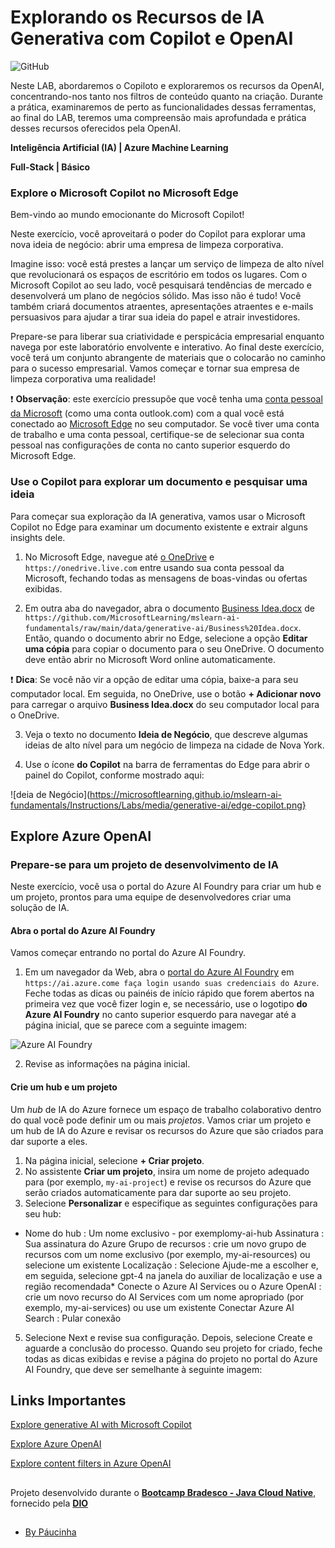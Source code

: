 # Explorando os Recursos de IA Generativa com Copilot e OpenAI

![GitHub](https://img.shields.io/github/license/Paucinha/api-ecommerce-dio?style=flat-square)

Neste LAB, abordaremos o Copiloto e exploraremos os recursos da OpenAI, concentrando-nos tanto nos filtros de conteúdo quanto na criação. Durante a prática, examinaremos de perto as funcionalidades dessas ferramentas, ao final do LAB, teremos uma compreensão mais aprofundada e prática desses recursos oferecidos pela OpenAI.

**Inteligência Artificial (IA) | Azure Machine Learning**

**Full-Stack | Básico**

### Explore o Microsoft Copilot no Microsoft Edge

Bem-vindo ao mundo emocionante do Microsoft Copilot!

Neste exercício, você aproveitará o poder do Copilot para explorar uma nova ideia de negócio: abrir uma empresa de limpeza corporativa.

Imagine isso: você está prestes a lançar um serviço de limpeza de alto nível que revolucionará os espaços de escritório em todos os lugares. Com o Microsoft Copilot ao seu lado, você pesquisará tendências de mercado e desenvolverá um plano de negócios sólido. Mas isso não é tudo! Você também criará documentos atraentes, apresentações atraentes e e-mails persuasivos para ajudar a tirar sua ideia do papel e atrair investidores.

Prepare-se para liberar sua criatividade e perspicácia empresarial enquanto navega por este laboratório envolvente e interativo. Ao final deste exercício, você terá um conjunto abrangente de materiais que o colocarão no caminho para o sucesso empresarial. Vamos começar e tornar sua empresa de limpeza corporativa uma realidade!

 :exclamation: **Observação**: este exercício pressupõe que você tenha uma [conta pessoal da Microsoft](https://signup.live.com/) (como uma conta outlook.com) com a qual você está conectado ao [Microsoft Edge](https://www.microsoft.com/edge/download) no seu computador. Se você tiver uma conta de trabalho e uma conta pessoal, certifique-se de selecionar sua conta pessoal nas configurações de conta no canto superior esquerdo do Microsoft Edge.

### Use o Copilot para explorar um documento e pesquisar uma ideia

Para começar sua exploração da IA ​​generativa, vamos usar o Microsoft Copilot no Edge para examinar um documento existente e extrair alguns insights dele.

1. No Microsoft Edge, navegue até [o OneDrive](https://onedrive.live.com) e `https://onedrive.live.com` entre usando sua conta pessoal da Microsoft, fechando todas as mensagens de boas-vindas ou ofertas exibidas.

2. Em outra aba do navegador, abra o documento [Business Idea.docx](https://github.com/MicrosoftLearning/mslearn-ai-fundamentals/raw/main/data/generative-ai/Business%20Idea.docx) de `https://github.com/MicrosoftLearning/mslearn-ai-fundamentals/raw/main/data/generative-ai/Business%20Idea.docx`. Então, quando o documento abrir no Edge, selecione a opção **Editar uma cópia** para copiar o documento para o seu OneDrive. O documento deve então abrir no Microsoft Word online automaticamente.

:exclamation: **Dica**: Se você não vir a opção de editar uma cópia, baixe-a para seu computador local. Em seguida, no OneDrive, use o botão **+ Adicionar novo** para carregar o arquivo **Business Idea.docx** do seu computador local para o OneDrive.

3. Veja o texto no documento **Ideia de Negócio**, que descreve algumas ideias de alto nível para um negócio de limpeza na cidade de Nova York.

4. Use o ícone **do Copilot** na barra de ferramentas do Edge para abrir o painel do Copilot, conforme mostrado aqui:

![deia de Negócio](https://microsoftlearning.github.io/mslearn-ai-fundamentals/Instructions/Labs/media/generative-ai/edge-copilot.png}

## Explore Azure OpenAI

### Prepare-se para um projeto de desenvolvimento de IA

Neste exercício, você usa o portal do Azure AI Foundry para criar um hub e um projeto, prontos para uma equipe de desenvolvedores criar uma solução de IA.

#### Abra o portal do Azure AI Foundry

Vamos começar entrando no portal do Azure AI Foundry.

1. Em um navegador da Web, abra o [portal do Azure AI Foundry](https://ai.azure.com) em `https://ai.azure.come faça login usando suas credenciais do Azure`. Feche todas as dicas ou painéis de início rápido que forem abertos na primeira vez que você fizer login e, se necessário, use o logotipo **do Azure AI Foundry** no canto superior esquerdo para navegar até a página inicial, que se parece com a seguinte imagem:

![Azure AI Foundry](https://microsoftlearning.github.io/mslearn-ai-studio/Instructions/media/ai-foundry-home.png)

2. Revise as informações na página inicial.

#### Crie um hub e um projeto

Um *hub* de IA do Azure fornece um espaço de trabalho colaborativo dentro do qual você pode definir um ou mais *projetos*. Vamos criar um projeto e um hub de IA do Azure e revisar os recursos do Azure que são criados para dar suporte a eles.

1. Na página inicial, selecione **+ Criar projeto**.
2. No assistente **Criar um projeto**, insira um nome de projeto adequado para (por exemplo, `my-ai-project`) e revise os recursos do Azure que serão criados automaticamente para dar suporte ao seu projeto.
3. Selecione **Personalizar** e especifique as seguintes configurações para seu hub:

* Nome do hub : Um nome exclusivo - por exemplomy-ai-hub
Assinatura : Sua assinatura do Azure
Grupo de recursos : crie um novo grupo de recursos com um nome exclusivo (por exemplo, my-ai-resources) ou selecione um existente
Localização : Selecione Ajude-me a escolher e, em seguida, selecione gpt-4 na janela do auxiliar de localização e use a região recomendada*
Conecte o Azure AI Services ou o Azure OpenAI : crie um novo recurso do AI Services com um nome apropriado (por exemplo, my-ai-services) ou use um existente
Conectar Azure AI Search : Pular conexão




5. Selecione Next e revise sua configuração. Depois, selecione Create e aguarde a conclusão do processo.
Quando seu projeto for criado, feche todas as dicas exibidas e revise a página do projeto no portal do Azure AI Foundry, que deve ser semelhante à seguinte imagem:
















## Links Importantes

[Explore generative AI with Microsoft Copilot](https://microsoftlearning.github.io/mslearn-ai-fundamentals/Instructions/Labs/12-generative-ai.html)

[Explore Azure OpenAI](https://microsoftlearning.github.io/mslearn-ai-fundamentals/Instructions/Labs/13-azure-openai.html)

[Explore content filters in Azure OpenAI](https://microsoftlearning.github.io/mslearn-ai-studio/Instructions/06-Explore-content-filters.html)

##

Projeto desenvolvido durante o [**Bootcamp Bradesco - Java Cloud Native**](https://www.dio.me/bootcamp/bradesco-java-cloud-native), fornecido pela [**DIO**](https://www.dio.me/)

##

- [By Páucinha](https://github.com/Paucinha)
